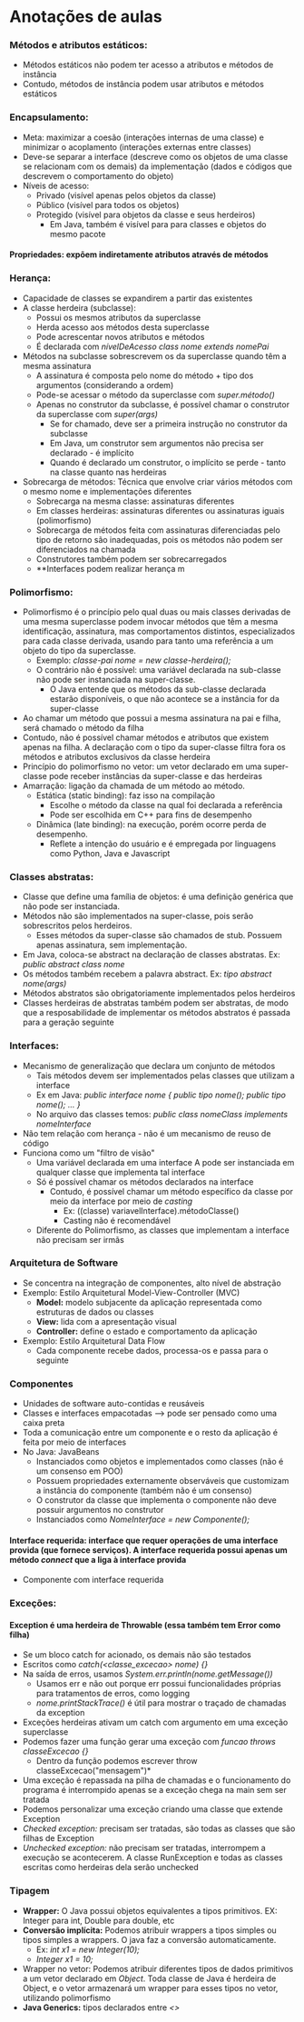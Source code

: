 # Anotações de aulas
 
### Métodos e atributos estáticos:
 
- Métodos estáticos não podem ter acesso a atributos e métodos de instância
- Contudo, métodos de instância podem usar atributos e métodos estáticos

### Encapsulamento: 
 
- Meta: maximizar a coesão (interações internas de uma classe) e minimizar o acoplamento (interações externas entre classes)
- Deve-se separar a interface (descreve como os objetos de uma classe se relacionam com os demais) da implementação (dados e códigos que descrevem o comportamento do objeto)
- Níveis de acesso:
  - Privado (visível apenas pelos objetos da classe)
  - Público (visível para todos os objetos)
  - Protegido (visível para objetos da classe e seus herdeiros)
    - Em Java, também é visível para para classes e objetos do mesmo pacote
 
 #### Propriedades: expõem indiretamente atributos através de métodos

### Herança:

- Capacidade de classes se expandirem a partir das existentes
- A classe herdeira (subclasse):
  - Possui os mesmos atributos da superclasse
  - Herda acesso aos métodos desta superclasse
  - Pode acrescentar novos atributos e métodos
  - É declarada com *nívelDeAcesso class nome extends nomePai*
- Métodos na subclasse sobrescrevem os da superclasse quando têm a mesma assinatura
  - A assinatura é composta pelo nome do método + tipo dos argumentos (considerando a ordem)
  - Pode-se acessar o método da superclasse com *super.método()*
  - Apenas no construtor da subclasse, é possível chamar o construtor da superclasse com *super(args)*
     - Se for chamado, deve ser a primeira instrução no construtor da subclasse
     - Em Java, um construtor sem argumentos não precisa ser declarado - é implícito
     - Quando é declarado um construtor, o implícito se perde - tanto na classe quanto nas herdeiras
 - Sobrecarga de métodos: Técnica que envolve criar vários métodos com o mesmo nome e implementações diferentes
   - Sobrecarga na mesma classe: assinaturas diferentes
   - Em classes herdeiras: assinaturas diferentes ou assinaturas iguais (polimorfismo)
   - Sobrecarga de métodos feita com assinaturas diferenciadas pelo tipo de retorno são inadequadas, pois os métodos não podem ser diferenciados na chamada
   - Construtores também podem ser sobrecarregados
   - **Interfaces podem realizar herança m
  
### Polimorfismo:

 - Polimorfismo é o princípio pelo qual duas ou mais classes derivadas de uma mesma superclasse podem invocar métodos que têm a mesma identificação, assinatura, mas  comportamentos distintos, especializados para cada classe derivada, usando para tanto uma referência a um objeto do tipo da superclasse.
   - Exemplo: *classe-pai nome = new classe-herdeira();*
   - O contrário não é possível: uma variável declarada na sub-classe não pode ser instanciada na super-classe. 
     - O Java entende que os métodos da sub-classe declarada estarão disponíveis, o que não acontece se a instância for da super-classe
 - Ao chamar um método que possui a mesma assinatura na pai e filha, será chamado o método da filha
 - Contudo, não é possível chamar métodos e atributos que existem apenas na filha. A declaração com o tipo da super-classe filtra fora os métodos e atributos exclusivos da classe herdeira
 - Princípio do polimorfismo no vetor: um vetor declarado em uma super-classe pode receber instâncias da super-classe e das herdeiras
 - Amarração: ligação da chamada de um método ao método.
   - Estática (static binding): faz isso na compilação
     - Escolhe o método da classe na qual foi declarada a referência
     - Pode ser escolhida em C++ para fins de desempenho
   - Dinâmica (late binding): na execução, porém ocorre perda de desempenho.
     - Reflete a intenção do usuário e é empregada por linguagens como Python, Java e Javascript

### Classes abstratas:

  - Classe que define uma família de objetos: é uma definição genérica que não pode ser instanciada. 
  - Métodos não são implementados na super-classe, pois serão sobrescritos pelos herdeiros.
    - Esses métodos da super-classe são chamados de stub. Possuem apenas assinatura, sem implementação.
  - Em Java, coloca-se abstract na declaração de classes abstratas. Ex: *public abstract class nome*
  - Os métodos também recebem a palavra abstract. Ex: *tipo abstract nome(args)*
  - Métodos abstratos são obrigatoriamente implementados pelos herdeiros
  - Classes herdeiras de abstratas também podem ser abstratas, de modo que a resposabilidade de implementar os métodos abstratos é passada para a geração seguinte

### Interfaces:

  - Mecanismo de generalização que declara um conjunto de métodos
    - Tais métodos devem ser implementados pelas classes que utilizam a interface
    - Ex em Java: *public interface nome {
                         public tipo nome();
                         public tipo nome();
                         ... }*
    - No arquivo das classes temos: *public class nomeClass implements nomeInterface*
  - Não tem relação com herança - não é um mecanismo de reuso de código
  - Funciona como um "filtro de visão"
    - Uma variável declarada em uma interface A pode ser instanciada em qualquer classe que implementa tal interface
    - Só é possível chamar os métodos declarados na interface
      - Contudo, é possível chamar um método específico da classe por meio da interface por meio de *casting*
        - Ex: ((classe) variavelInterface).métodoClasse()
        - Casting não é recomendável
    - Diferente do Polimorfismo, as classes que implementam a interface não precisam ser irmãs

### Arquitetura de Software

  - Se concentra na integração de componentes, alto nível de abstração
  - Exemplo: Estilo Arquitetural Model-View-Controller (MVC)
    - **Model:** modelo subjacente da aplicação representada como estruturas de dados ou classes
    - **View:** lida com a apresentação visual
    - **Controller:** define o estado e comportamento da aplicação
  - Exemplo: Estilo Arquitetural Data Flow 
    - Cada componente recebe dados, processa-os e passa para o seguinte

### Componentes

  - Unidades de software auto-contidas e reusáveis
  - Classes e interfaces empacotadas --> pode ser pensado como uma caixa preta
  - Toda a comunicação entre um componente e o resto da aplicação é feita por meio de interfaces
  - No Java: JavaBeans
    - Instanciados como objetos e implementados como classes (não é um consenso em POO) 
    - Possuem propriedades externamente observáveis que customizam a instância do componente (também não é um consenso)
    - O construtor da classe que implementa o componente não deve possuir argumentos no construtor
    - Instanciados como *NomeInterface = new Componente();*
  #### Interface requerida: interface que requer operações de uma interface provida (que fornece serviços). A interface requerida possui apenas um método *connect* que a liga à interface provida
  - Componente com interface requerida 

### Exceções:

#### Exception é uma herdeira de Throwable (essa também tem Error como filha)

- Se um bloco catch for acionado, os demais não são testados
- Escritos como *catch(<classe_excecao> nome) {}*
- Na saída de erros, usamos *System.err.println(nome.getMessage())*
  - Usamos err e não out porque err possui funcionalidades próprias para tratamentos de erros, como logging
  - *nome.printStackTrace()* é útil para mostrar o traçado de chamadas da exception
- Exceções herdeiras ativam um catch com argumento em uma exceção superclasse
- Podemos fazer uma função gerar uma exceção com *funcao throws classeExcecao {}*
  - Dentro da função podemos escrever throw classeExcecao("mensagem")*
- Uma exceção é repassada na pilha de chamadas e o funcionamento do programa é interrompido apenas se a exceção chega na main sem ser tratada
- Podemos personalizar uma exceção criando uma classe que extende Exception
- *Checked exception:* precisam ser tratadas, são todas as classes que são filhas de Exception
- *Unchecked exception:* não precisam ser tratadas, interrompem a execução se acontecerem. A classe RunException e todas as classes escritas como herdeiras dela serão unchecked

### Tipagem

- **Wrapper:** O Java possui objetos equivalentes a tipos primitivos. EX: Integer para int, Double para double, etc
- **Conversão implícita:** Podemos atribuir wrappers a tipos simples ou tipos simples a wrappers. O java faz a conversão automaticamente.
  - Ex: *int x1 = new Integer(10);*
  - *Integer x1  = 10;*
- Wrapper no vetor: Podemos atribuir diferentes tipos de dados primitivos a um vetor declarado em *Object*. Toda classe de Java é herdeira de Object, e o vetor armazenará um wrapper para esses tipos no vetor, utilizando polimorfismo
- **Java Generics:** tipos declarados entre *<>*

